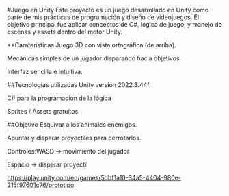 #Juego en Unity
Este proyecto es un juego desarrollado en Unity como parte de mis prácticas de programación y diseño de videojuegos.
El objetivo principal fue aplicar conceptos de C#, lógica de juego, y manejo de escenas y assets dentro del motor Unity.

**Carateristicas
Juego 3D con vista ortográfica (de arriba).

Mecánicas simples de un jugador disparando hacia objetivos.

Interfaz sencilla e intuitiva.

##Tecnologías utilizadas
Unity versión 2022.3.44f

C# para la programación de la lógica

Sprites / Assets gratuitos

##Objetivo
Esquivar a los animales enemigos.

Apuntar y disparar proyectiles para derrotarlos.

Controles:WASD → movimiento del jugador

Espacio → disparar proyectil

https://play.unity.com/en/games/5dbf1a10-34a5-4404-980e-315f97601c76/prototipo

